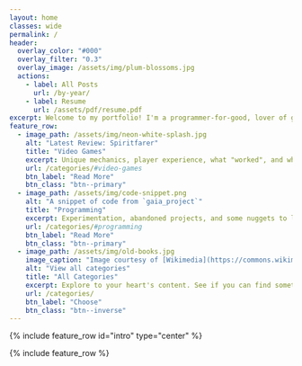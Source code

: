 ```yaml
---
layout: home
classes: wide
permalink: /
header:
  overlay_color: "#000"
  overlay_filter: "0.3"
  overlay_image: /assets/img/plum-blossoms.jpg
  actions:
    - label: All Posts
      url: /by-year/
    - label: Resume
      url: /assets/pdf/resume.pdf
excerpt: Welcome to my portfolio! I'm a programmer-for-good, lover of games, and write random blog posts in my spare time.
feature_row:
  - image_path: /assets/img/neon-white-splash.jpg
    alt: "Latest Review: Spiritfarer"
    title: "Video Games"
    excerpt: Unique mechanics, player experience, what "worked", and what didn't.
    url: /categories/#video-games
    btn_label: "Read More"
    btn_class: "btn--primary"
  - image_path: /assets/img/code-snippet.png
    alt: "A snippet of code from `gaia_project`"
    title: "Programming"
    excerpt: Experimentation, abandoned projects, and some nuggets to learn from.
    url: /categories/#programming
    btn_label: "Read More"
    btn_class: "btn--primary"
  - image_path: /assets/img/old-books.jpg
    image_caption: "Image courtesy of [Wikimedia](https://commons.wikimedia.org/wiki/File:Old_books_by_bionicteaching.jpg)"
    alt: "View all categories"
    title: "All Categories"
    excerpt: Explore to your heart's content. See if you can find something interesting.
    url: /categories/
    btn_label: "Choose"
    btn_class: "btn--inverse"
---
```


{% include feature_row id="intro" type="center" %}

{% include feature_row %}
